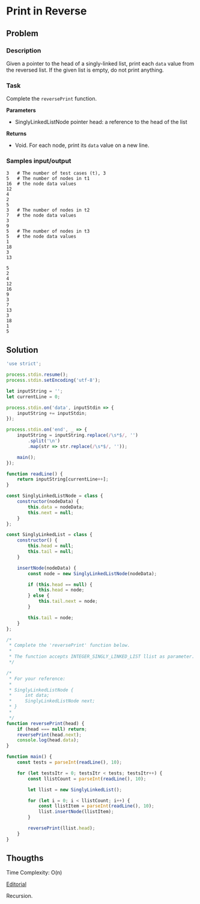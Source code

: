 # Print in Reverse

## Problem

### Description

Given a pointer to the head of a singly-linked list, print each `data` value from the reversed list. If the given list is empty, do not print anything.

### Task

Complete the `reversePrint` function.

**Parameters**

- SinglyLinkedListNode pointer head: a reference to the head of the list

**Returns**

- Void. For each node, print its `data` value on a new line.

### Samples input/output

```
3   # The number of test cases (t), 3
5   # The number of nodes in t1
16  # the node data values
12
4
2
5
3   # The number of nodes in t2
7   # the node data values
3
9
5   # The number of nodes in t3
5   # the node data values
1
18
3
13
```
```
5
2
4
12
16
9
3
7
13
3
18
1
5
```

## Solution

```js
'use strict';

process.stdin.resume();
process.stdin.setEncoding('utf-8');

let inputString = '';
let currentLine = 0;

process.stdin.on('data', inputStdin => {
    inputString += inputStdin;
});

process.stdin.on('end', _ => {
    inputString = inputString.replace(/\s*$/, '')
        .split('\n')
        .map(str => str.replace(/\s*$/, ''));

    main();
});

function readLine() {
    return inputString[currentLine++];
}

const SinglyLinkedListNode = class {
    constructor(nodeData) {
        this.data = nodeData;
        this.next = null;
    }
};

const SinglyLinkedList = class {
    constructor() {
        this.head = null;
        this.tail = null;
    }

    insertNode(nodeData) {
        const node = new SinglyLinkedListNode(nodeData);

        if (this.head == null) {
            this.head = node;
        } else {
            this.tail.next = node;
        }

        this.tail = node;
    }
};

/*
 * Complete the 'reversePrint' function below.
 *
 * The function accepts INTEGER_SINGLY_LINKED_LIST llist as parameter.
 */

/*
 * For your reference:
 *
 * SinglyLinkedListNode {
 *     int data;
 *     SinglyLinkedListNode next;
 * }
 *
 */
function reversePrint(head) {
    if (head === null) return;
    reversePrint(head.next);
    console.log(head.data);
}

function main() {
    const tests = parseInt(readLine(), 10);

    for (let testsItr = 0; testsItr < tests; testsItr++) {
        const llistCount = parseInt(readLine(), 10);

        let llist = new SinglyLinkedList();

        for (let i = 0; i < llistCount; i++) {
            const llistItem = parseInt(readLine(), 10);
            llist.insertNode(llistItem);
        }

        reversePrint(llist.head);
    }
}
```

## Thougths

Time Complexity:
O(n)

[Editorial](https://www.hackerrank.com/challenges/print-the-elements-of-a-linked-list-in-reverse/editorial)

Recursion.
